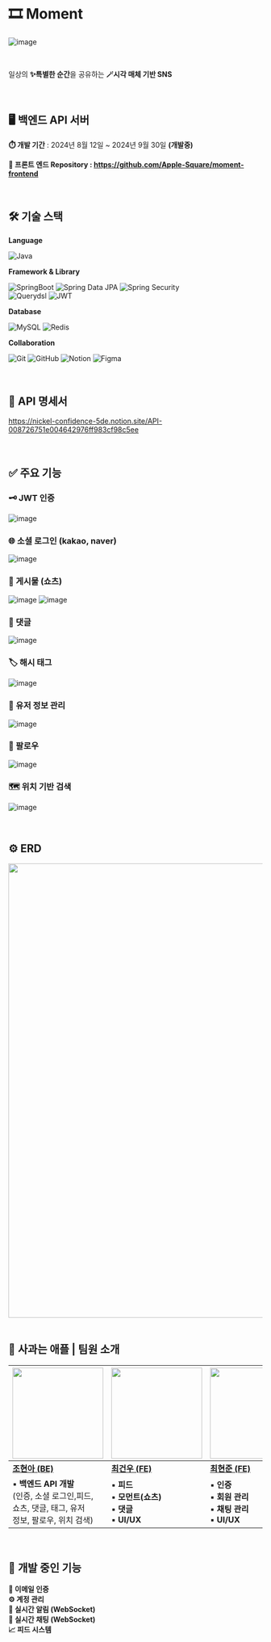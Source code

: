 # 🎞️ Moment


![image](https://github.com/user-attachments/assets/0d2f156e-7473-4ac0-a0db-eb541db2c553)

<br/>

일상의 **✨특별한 순간**을 공유하는 **🪄시각 매체 기반 SNS**

<br/>

## 🖥️ 백엔드 API 서버


**⏱️ 개발 기간** : 2024년 8월 12일 ~ 2024년 9월 30일 **(개발중)**

**🔗 프론트 엔드 Repository : https://github.com/Apple-Square/moment-frontend**

<br/>

## 🛠️ 기술 스택

**Language**

![Java](https://img.shields.io/badge/Java-007396?style=for-the-badge&logo=java&logoColor=white)

**Framework & Library**

![SpringBoot](https://img.shields.io/badge/SpringBoot-6DB33F?style=for-the-badge&logo=springboot&logoColor=white)
![Spring Data JPA](https://img.shields.io/badge/Spring_Data_JPA-6DB33F?style=for-the-badge&logo=spring&logoColor=white)
![Spring Security](https://img.shields.io/badge/Spring_Security-6DB33F?style=for-the-badge&logo=springsecurity&logoColor=white)
<br/>
![Querydsl](https://img.shields.io/badge/Querydsl-00599C?style=for-the-badge&logo=apachemaven&logoColor=white)
![JWT](https://img.shields.io/badge/JWT-000000?style=for-the-badge&logo=json-web-tokens&logoColor=white)


**Database**

![MySQL](https://img.shields.io/badge/MySQL-4479A1?style=for-the-badge&logo=mysql&logoColor=white)
![Redis](https://img.shields.io/badge/Redis-DC382D?style=for-the-badge&logo=redis&logoColor=white)

**Collaboration**

![Git](https://img.shields.io/badge/Git-F05032?style=for-the-badge&logo=git&logoColor=white)
![GitHub](https://img.shields.io/badge/GitHub-181717?style=for-the-badge&logo=github&logoColor=white)
![Notion](https://img.shields.io/badge/Notion-000000?style=for-the-badge&logo=notion&logoColor=white)
![Figma](https://img.shields.io/badge/Figma-F24E1E?style=for-the-badge&logo=figma&logoColor=white)

<br/>

## 📒 API 명세서
https://nickel-confidence-5de.notion.site/API-008726751e004642976ff983cf98c5ee

<br/>

## ✅ 주요 기능

### 🗝️ JWT 인증
![image](https://github.com/user-attachments/assets/0326b2ae-c418-46e1-9091-5eaf5d545377)


### 🌐 소셜 로그인 (kakao, naver)
![image](https://github.com/user-attachments/assets/4a205b52-dc6c-4f15-a6c7-b87acb563397)


### 🎥 게시물 (쇼츠)
![image](https://github.com/user-attachments/assets/8061a0b2-c856-4a7e-b446-65efe9807236)
![image](https://github.com/user-attachments/assets/c88df675-5c4b-447d-83eb-a0282898e466)


### 💬 댓글
![image](https://github.com/user-attachments/assets/9598e3f3-50cd-42c7-91ce-7e05a5c84f92)


### 🏷️ 해시 태그
![image](https://github.com/user-attachments/assets/230cb8f0-fb69-40d4-8262-dc9e50e44bca)


### 👤 유저 정보 관리
![image](https://github.com/user-attachments/assets/3480da58-9dad-4821-9b29-574b48f70e9a)


### 🤝 팔로우
![image](https://github.com/user-attachments/assets/d915da8e-5e4d-42ca-94de-b5a238560e0d)


### 🗺️ 위치 기반 검색
![image](https://github.com/user-attachments/assets/dd4687a9-1760-4388-b49e-ab99f282dcce)

<br/>

## ⚙️ ERD
<img src="https://github.com/user-attachments/assets/4e867cd0-e854-42fc-8b1f-9917bcc8007d" width="900">

<br/>
<br/>

## 🍎 사과는 애플 | 팀원 소개
|<img src="https://github.com/user-attachments/assets/9856718a-1113-42f4-a9fd-4efebbcee36c" width="180">|<img src="https://github.com/user-attachments/assets/7033ddfe-9613-41ae-b7f1-55f8138d02cd" width="180">|<img src="https://github.com/user-attachments/assets/180c06ef-e55a-48c2-ab2a-fb01e2ee17ea" width="180">|
|---|---|---|
|[**조현아 (BE)**](https://github.com/tenius10)|[**최건우 (FE)**](https://github.com/rjsdn031)|[**최현준 (FE)**](https://github.com/Hyeonjun0527)|
|▪️ **백엔드 API 개발**<br/>(인증, 소셜 로그인,피드, <br/>쇼츠, 댓글, 태그, 유저 <br/>정보, 팔로우, 위치 검색)|▪️ **피드**<br/>▪️ **모먼트(쇼츠)**<br/>▪️ **댓글**<br/>▪️ **UI/UX**|▪️ **인증**<br/>▪️ **회원 관리**<br/>▪️ **채팅 관리**<br/>▪️ **UI/UX**|

<br/>

## 🚀 개발 중인 기능
**📧 이메일 인증** <br/>
**⚙️ 계정 관리** <br/>
**🔔 실시간 알림 (WebSocket)** <br/>
**💬 실시간 채팅 (WebSocket)** <br/>
**📈 피드 시스템** <br/>

<br/>



